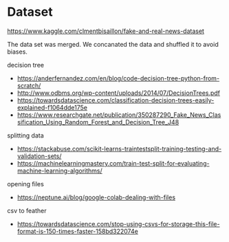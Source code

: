 # Dataset
https://www.kaggle.com/clmentbisaillon/fake-and-real-news-dataset

The data set was merged. We concanated the data and shuffled it to avoid biases.


decision tree

- https://anderfernandez.com/en/blog/code-decision-tree-python-from-scratch/
- http://www.odbms.org/wp-content/uploads/2014/07/DecisionTrees.pdf
- https://towardsdatascience.com/classification-decision-trees-easily-explained-f1064dde175e
- https://www.researchgate.net/publication/350287290_Fake_News_Classification_Using_Random_Forest_and_Decision_Tree_J48

splitting data
- https://stackabuse.com/scikit-learns-traintestsplit-training-testing-and-validation-sets/
- https://machinelearningmastery.com/train-test-split-for-evaluating-machine-learning-algorithms/

opening files
- https://neptune.ai/blog/google-colab-dealing-with-files

csv to feather
- https://towardsdatascience.com/stop-using-csvs-for-storage-this-file-format-is-150-times-faster-158bd322074e
